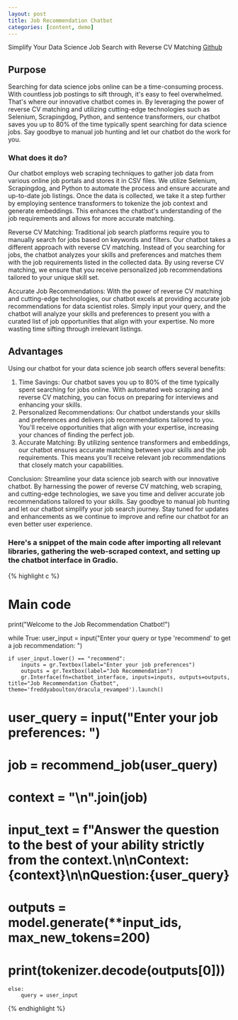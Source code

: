 ```yaml
---
layout: post
title: Job Recommendation Chatbot 
categories: [content, demo]
---
```

Simplify Your Data Science Job Search with Reverse CV Matching
[Github][2.2]

[2.2]:(https://github.com/joycechungyt/Job-Recommendation-Chatbot)

## Purpose
Searching for data science jobs online can be a time-consuming process. With countless job postings to sift through, it's easy to feel overwhelmed. That's where our innovative chatbot comes in. By leveraging the power of reverse CV matching and utilizing cutting-edge technologies such as Selenium, Scrapingdog, Python, and sentence transformers, our chatbot saves you up to 80% of the time typically spent searching for data science jobs. Say goodbye to manual job hunting and let our chatbot do the work for you.

### What does it do? 
Our chatbot employs web scraping techniques to gather job data from various online job portals and stores it in CSV files. We utilize Selenium, Scrapingdog, and Python to automate the process and ensure accurate and up-to-date job listings. Once the data is collected, we take it a step further by employing sentence transformers to tokenize the job context and generate embeddings. This enhances the chatbot's understanding of the job requirements and allows for more accurate matching.

Reverse CV Matching:
Traditional job search platforms require you to manually search for jobs based on keywords and filters. Our chatbot takes a different approach with reverse CV matching. Instead of you searching for jobs, the chatbot analyzes your skills and preferences and matches them with the job requirements listed in the collected data. By using reverse CV matching, we ensure that you receive personalized job recommendations tailored to your unique skill set.

Accurate Job Recommendations:
With the power of reverse CV matching and cutting-edge technologies, our chatbot excels at providing accurate job recommendations for data scientist roles. Simply input your query, and the chatbot will analyze your skills and preferences to present you with a curated list of job opportunities that align with your expertise. No more wasting time sifting through irrelevant listings.

## Advantages
Using our chatbot for your data science job search offers several benefits:

1. Time Savings: Our chatbot saves you up to 80% of the time typically spent searching for jobs online. With automated web scraping and reverse CV matching, you can focus on preparing for interviews and enhancing your skills.
2. Personalized Recommendations: Our chatbot understands your skills and preferences and delivers job recommendations tailored to you. You'll receive opportunities that align with your expertise, increasing your chances of finding the perfect job.
3. Accurate Matching: By utilizing sentence transformers and embeddings, our chatbot ensures accurate matching between your skills and the job requirements. This means you'll receive relevant job recommendations that closely match your capabilities.

Conclusion:
Streamline your data science job search with our innovative chatbot. By harnessing the power of reverse CV matching, web scraping, and cutting-edge technologies, we save you time and deliver accurate job recommendations tailored to your skills. Say goodbye to manual job hunting and let our chatbot simplify your job search journey. Stay tuned for updates and enhancements as we continue to improve and refine our chatbot for an even better user experience.

### Here's a snippet of the main code after importing all relevant libraries, gathering the web-scraped context, and setting up the chatbot interface in Gradio. 

{% highlight c %}
# Main code
print("Welcome to the Job Recommendation Chatbot!")

while True:
    user_input = input("Enter your query or type 'recommend' to get a job recommendation: ")

    if user_input.lower() == "recommend":
        inputs = gr.Textbox(label="Enter your job preferences")
        outputs = gr.Textbox(label="Job Recommendation")
        gr.Interface(fn=chatbot_interface, inputs=inputs, outputs=outputs, title="Job Recommendation Chatbot", theme='freddyaboulton/dracula_revamped').launch()

# user_query = input("Enter your job preferences: ")
#         job = recommend_job(user_query)
#         context = "\n".join(job)

#         input_text = f"Answer the question to the best of your ability strictly from the context.\n\nContext:{context}\n\nQuestion:{user_query}
#         outputs = model.generate(**input_ids, max_new_tokens=200)
#         print(tokenizer.decode(outputs[0]))
    else:
        query = user_input
{% endhighlight %}
